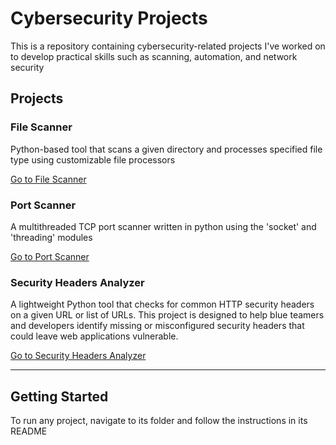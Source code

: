 # Cybersecurity Projects

This is a repository containing cybersecurity-related projects I've worked on to develop practical skills such as scanning, automation, and network security

## Projects

### File Scanner
Python-based tool that scans a given directory and processes specified file type using customizable file processors

[Go to File Scanner](./FileScanner)

### Port Scanner
A multithreaded TCP port scanner written in python using the 'socket' and 'threading' modules

[Go to Port Scanner](./PortScanner)

### Security Headers Analyzer
A lightweight Python tool that checks for common HTTP security headers on a given URL or list of URLs. This project is designed to help blue teamers and developers identify missing or misconfigured security headers that could leave web applications vulnerable.

[Go to Security Headers Analyzer](./SecurityHeadersAnalyzer)

---

## Getting Started
To run any project, navigate to its folder and follow the instructions in its README
